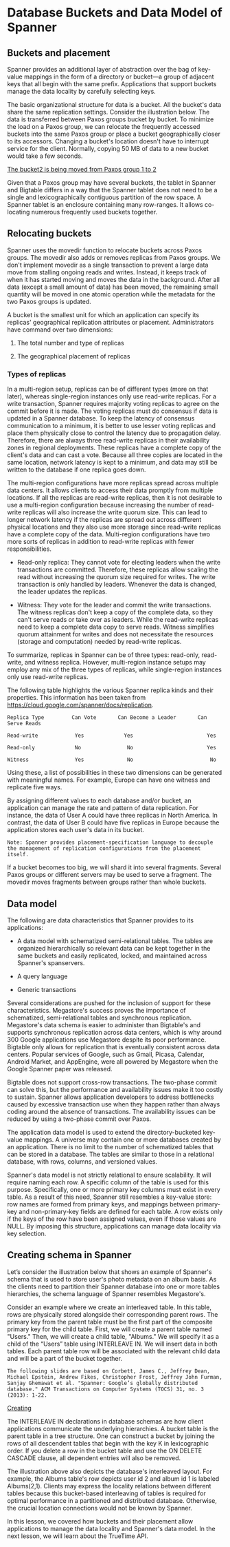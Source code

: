 # Database Buckets and Data Model of Spanner
## Buckets and placement
Spanner provides an additional layer of abstraction over the bag of key-value mappings in the form of a directory or bucket—a group of adjacent keys that all begin with the same prefix. Applications that support buckets manage the data locality by carefully selecting keys.

The basic organizational structure for data is a bucket. All the bucket's data share the same replication settings. Consider the illustration below. The data is transferred between Paxos groups bucket by bucket. To minimize the load on a Paxos group, we can relocate the frequently accessed buckets into the same Paxos group or place a bucket geographically closer to its accessors. Changing a bucket's location doesn't have to interrupt service for the client. Normally, copying 50 MB of data to a new bucket would take a few seconds.

[The bucket2 is being moved from Paxos group 1 to 2](./bucket.png)

Given that a Paxos group may have several buckets, the tablet in Spanner and Bigtable differs in a way that the Spanner tablet does not need to be a single and lexicographically contiguous partition of the row space. A Spanner tablet is an enclosure containing many row-ranges. It allows co-locating numerous frequently used buckets together.


## Relocating buckets
Spanner uses the movedir function to relocate buckets across Paxos groups. The movedir also adds or removes replicas from Paxos groups. We don't implement movedir as a single transaction to prevent a large data move from stalling ongoing reads and writes. Instead, it keeps track of when it has started moving and moves the data in the background. After all data (except a small amount of data) has been moved, the remaining small quantity will be moved in one atomic operation while the metadata for the two Paxos groups is updated.

A bucket is the smallest unit for which an application can specify its replicas' geographical replication attributes or placement. Administrators have command over two dimensions:

1. The total number and type of replicas

2. The geographical placement of replicas

### Types of replicas
In a multi-region setup, replicas can be of different types (more on that later), whereas single-region instances only use read-write replicas. For a write transaction, Spanner requires majority voting replicas to agree on the commit before it is made. The voting replicas must do consensus if data is updated in a Spanner database. To keep the latency of consensus communication to a minimum, it is better to use lesser voting replicas and place them physically close to control the latency due to propagation delay. Therefore, there are always three read-write replicas in their availability zones in regional deployments. These replicas have a complete copy of the client's data and can cast a vote. Because all three copies are located in the same location, network latency is kept to a minimum, and data may still be written to the database if one replica goes down.

The multi-region configurations have more replicas spread across multiple data centers. It allows clients to access their data promptly from multiple locations. If all the replicas are read-write replicas, then it is not desirable to use a multi-region configuration because increasing the number of read-write replicas will also increase the write quorum size. This can lead to longer network latency if the replicas are spread out across different physical locations and they also use more storage since read-write replicas have a complete copy of the data. Multi-region configurations have two more sorts of replicas in addition to read-write replicas with fewer responsibilities.

- Read-only replica: They cannot vote for electing leaders when the write transactions are committed. Therefore, these replicas allow scaling the read without increasing the quorum size required for writes. The write transaction is only handled by leaders. Whenever the data is changed, the leader updates the replicas.

- Witness: They vote for the leader and commit the write transactions. The witness replicas don't keep a copy of the complete data, so they can't serve reads or take over as leaders. While the read-write replicas need to keep a complete data copy to serve reads. Witness simplifies quorum attainment for writes and does not necessitate the resources (storage and computation) needed by read-write replicas.

To summarize, replicas in Spanner can be of three types: read-only, read-write, and witness replica. However, multi-region instance setups may employ any mix of the three types of replicas, while single-region instances only use read-write replicas.

The following table highlights the various Spanner replica kinds and their properties. This information has been taken from https://cloud.google.com/spanner/docs/replication.

```
Replica Type         Can Vote       Can Become a Leader       Can Serve Reads

Read-write            Yes             Yes                        Yes

Read-only             No               No                        Yes

Witness               Yes              No                         No

```
Using these, a list of possibilities in these two dimensions can be generated with meaningful names. For example, Europe can have one witness and replicate five ways.

By assigning different values to each database and/or bucket, an application can manage the rate and pattern of data replication. For instance, the data of User A could have three replicas in North America. In contrast, the data of User B could have five replicas in Europe because the application stores each user's data in its bucket.
```
Note: Spanner provides placement-specification language to decouple the management of replication configurations from the placement itself.
```
If a bucket becomes too big, we will shard it into several fragments. Several Paxos groups or different servers may be used to serve a fragment. The movedir moves fragments between groups rather than whole buckets.

## Data model
The following are data characteristics that Spanner provides to its applications:

- A data model with schematized semi-relational tables. The tables are organized hierarchically so relevant data can be kept together in the same buckets and easily replicated, locked, and maintained across Spanner's spanservers.

- A query language

- Generic transactions

Several considerations are pushed for the inclusion of support for these characteristics. Megastore's success proves the importance of schematized, semi-relational tables and synchronous replication. Megastore's data schema is easier to administer than Bigtable's and supports synchronous replication across data centers, which is why around 300 Google applications use Megastore despite its poor performance. Bigtable only allows for replication that is eventually consistent across data centers. Popular services of Google, such as Gmail, Picasa, Calendar, Android Market, and AppEngine, were all powered by Megastore when the Google Spanner paper was released.

Bigtable does not support cross-row transactions. The two-phase commit can solve this, but the performance and availability issues make it too costly to sustain. Spanner allows application developers to address bottlenecks caused by excessive transaction use when they happen rather than always coding around the absence of transactions. The availability issues can be reduced by using a two-phase commit over Paxos.

The application data model is used to extend the directory-bucketed key-value mappings. A universe may contain one or more databases created by an application. There is no limit to the number of schematized tables that can be stored in a database. The tables are similar to those in a relational database, with rows, columns, and versioned values.

Spanner's data model is not strictly relational to ensure scalability. It will require naming each row. A specific column of the table is used for this purpose. Specifically, one or more primary key columns must exist in every table. As a result of this need, Spanner still resembles a key-value store: row names are formed from primary keys, and mappings between primary-key and non-primary-key fields are defined for each table. A row exists only if the keys of the row have been assigned values, even if those values are NULL. By imposing this structure, applications can manage data locality via key selection.

## Creating schema in Spanner
Let’s consider the illustration below that shows an example of Spanner's schema that is used to store user's photo metadata on an album basis. As the clients need to partition their Spanner database into one or more tables hierarchies, the schema language of Spanner resembles Megastore's.

Consider an example where we create an interleaved table. In this table, rows are physically stored alongside their corresponding parent rows. The primary key from the parent table must be the first part of the composite primary key for the child table. First, we will create a parent table named "Users." Then, we will create a child table, "Albums." We will specify it as a child of the “Users” table using INTERLEAVE IN. We will insert data in both tables. Each parent table row will be associated with the relevant child data and will be a part of the bucket together.

```
The following slides are based on Corbett, James C., Jeffrey Dean, Michael Epstein, Andrew Fikes, Christopher Frost, Jeffrey John Furman, Sanjay Ghemawat et al. "Spanner: Google’s globally distributed database." ACM Transactions on Computer Systems (TOCS) 31, no. 3 (2013): 1-22.
```

[Creating](./schema)

The INTERLEAVE IN declarations in database schemas are how client applications communicate the underlying hierarchies. A bucket table is the parent table in a tree structure. One can construct a bucket by joining the rows of all descendent tables that begin with the key K in lexicographic order. If you delete a row in the bucket table and use the ON DELETE CASCADE clause, all dependent entries will also be removed.

The illustration above also depicts the database's interleaved layout. For example, the Albums table's row depicts user id 2 and album id 1 is labeled Albums(2,1). Clients may express the locality relations between different tables because this bucket-based interleaving of tables is required for optimal performance in a partitioned and distributed database. Otherwise, the crucial location connections would not be known by Spanner.

In this lesson, we covered how buckets and their placement allow applications to manage the data locality and Spanner's data model. In the next lesson, we will learn about the TrueTime API.

